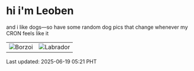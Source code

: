 # hi i'm Leoben

and i like dogs—so have some random dog pics that change whenever my CRON feels like it

|  |  |
|--------|----------|
| ![Borzoi](https://random-dog-vercel.vercel.app/api/random-borzoi?v=1750281697) | ![Labrador](https://random-dog-vercel.vercel.app/api/random-labrador?v=1750281697) |

Last updated: 2025-06-19 05:21 PHT
